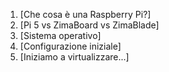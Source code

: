 1. [Che cosa è una Raspberry Pi?]
2. [Pi 5 vs ZimaBoard vs ZimaBlade]
3. [Sistema operativo]
4. [Configurazione iniziale]
5. [Iniziamo a virtualizzare...]